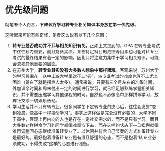 # 优先级问题

就笔者个人而言，**不建议将学习转专业相关知识本身放在第一优先级**。

这听起来可能有些奇怪，笔者这么说有以下几个原因：

1. <b>转专业是否成功并不只与相关知识有关。</b>正如上文提到的，GPA 在转专业考试中往往较为重要，而且竞赛奖项、某些特定科目的成绩等因素也可能对转专业考试的最终结果有着一定的影响。因此只将注意力集中于学习相关知识，可能会忽视其他重要的层面。
2. 在苏州大学，**转专业其实没有大多数人想象中那样困难**。客观来说，苏州大学的学习氛围在一众中上游大学里说不上“卷”，转专业考试的难度也算不上尤其困难（说白了就是摆烂人太多）。通常来说，只要有三个月左右的准备时间，外加课余时间和周末付出一定的时间进行学习，就已经足够熟练掌握相关知识，并不需要压缩学习其他课程的时间，自然也不必像高中那样拼命学习，放弃社交与一切娱乐活动。
3. 学习生活并不只有转专业。很多同学在下定转专业的决心后，往往会发誓“卷到凌晨，像高中一样拼命学习”。事实上这样做是完全没有必要的，大学不同于高中，客观上再内向的人也是存在一定社交需求的，而不是只有学习。而且大多数这样拼命学习的同学都很难坚持下去，而在这样的状态下一旦松懈就很难再调整回心态继续准备转专业了。以休闲并符合自己节奏的方式准备转专业是最好的。最好抱着准备转专业是有趣且舒适的心态，而不是抱着“转专业必须成功，不得失败”这样的心态进行准备。
